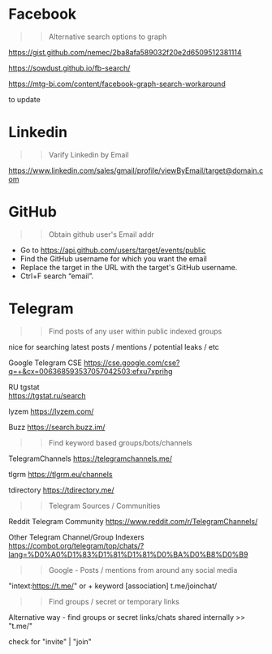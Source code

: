 # Facebook 

>> Alternative search options to graph 

https://gist.github.com/nemec/2ba8afa589032f20e2d6509512381114 

https://sowdust.github.io/fb-search/ 

https://mtg-bi.com/content/facebook-graph-search-workaround 

to update 



# Linkedin
>> Varify Linkedin by Email 

https://www.linkedin.com/sales/gmail/profile/viewByEmail/target@domain.com


# GitHub 

>> Obtain github user's Email addr 

 * Go to
 https://api.github.com/users/target/events/public
 * Find the GitHub username for which you want the email
 * Replace the target in the URL with the target's GitHub username.
 * Ctrl+F search “email”.


# Telegram

>> Find posts of any user within public indexed groups 

nice for searching latest posts / mentions / potential leaks / etc 

Google Telegram CSE 
https://cse.google.com/cse?q=+&cx=006368593537057042503:efxu7xprihg 

RU tgstat   
https://tgstat.ru/search 

lyzem
https://lyzem.com/

Buzz
https://search.buzz.im/ 


>> Find keyword based groups/bots/channels 

TelegramChannels 
https://telegramchannels.me/ 

tlgrm
https://tlgrm.eu/channels

tdirectory
https://tdirectory.me/

>> Telegram Sources / Communities 

Reddit Telegram Community 
https://www.reddit.com/r/TelegramChannels/ 

Other Telegram Channel/Group Indexers 
https://combot.org/telegram/top/chats/?lang=%D0%A0%D1%83%D1%81%D1%81%D0%BA%D0%B8%D0%B9 


>> Google - Posts / mentions from around any social media 

"intext:https://t.me/" or + keyword [association]  t.me/joinchat/ 


>> Find groups / secret or temporary links 

Alternative way - find groups or secret links/chats shared internally >> "t.me/" 

check for "invite" | "join" 
